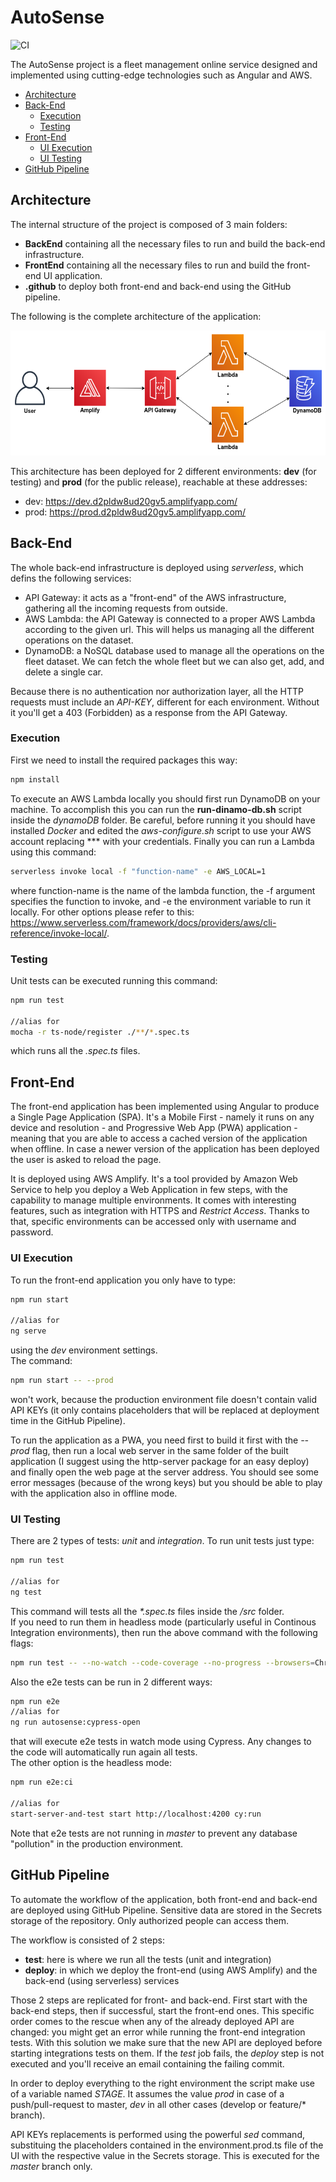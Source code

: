 # AutoSense

![CI](https://github.com/sceccotti89/AutoSense/workflows/CI/badge.svg?branch=master)

The AutoSense project is a fleet management online service designed and implemented using cutting-edge technologies such as Angular and AWS.

<!-- TOC depthFrom:2 depthTo:6 withLinks:1 updateOnSave:1 orderedList:0 -->

- [Architecture](#architecture)
- [Back-End](#back-end)
  - [Execution](#execution)
  - [Testing](#testing)
- [Front-End](#front-end)
  - [UI Execution](#ui-execution)
  - [UI Testing](#ui-testing)
- [GitHub Pipeline](#github-pipeline)

## Architecture

The internal structure of the project is composed of 3 main folders:

- **BackEnd** containing all the necessary files to run and build the back-end infrastructure.
- **FrontEnd** containing all the necessary files to run and build the front-end UI application.
- **.github** to deploy both front-end and back-end using the GitHub pipeline.

The following is the complete architecture of the application:

<a href='https://github.com/sceccotti89/AutoSense/blob/master/Documentation/AWS_Diagram.png'><img src='https://github.com/sceccotti89/AutoSense/blob/master/Documentation/AWS_Diagram.png' height='200' width='600' alt='AWS Diagram' aria-label='aws_diagram' /></a>

This architecture has been deployed for 2 different environments: **dev** (for testing) and **prod** (for the public release), reachable at these addresses:

- dev:  https://dev.d2pldw8ud20gv5.amplifyapp.com/
- prod: https://prod.d2pldw8ud20gv5.amplifyapp.com/

## Back-End

The whole back-end infrastructure is deployed using *serverless*, which defins the following services:

- API Gateway: it acts as a "front-end" of the AWS infrastructure, gathering all the incoming requests from outside.
- AWS Lambda: the API Gateway is connected to a proper AWS Lambda according to the given url. This will helps us managing all the different operations on the dataset.
- DynamoDB: a NoSQL database used to manage all the operations on the fleet dataset. We can fetch the whole fleet but we can also get, add, and delete a single car.

Because there is no authentication nor authorization layer, all the HTTP requests must include an *API-KEY*, different for each environment. Without it you'll get a 403 (Forbidden) as a response from the API Gateway.

### Execution

First we need to install the required packages this way:

```bash
npm install
```

To execute an AWS Lambda locally you should first run DynamoDB on your machine. To accomplish this you can run the **run-dinamo-db.sh** script inside the *dynamoDB* folder. Be careful, before running it you should have installed *Docker* and edited the *aws-configure.sh* script to use your AWS account replacing *** with your credentials. Finally you can run a Lambda using this command:

```bash
serverless invoke local -f "function-name" -e AWS_LOCAL=1
```

where function-name is the name of the lambda function, the -f argument specifies the function to invoke, and -e the environment variable to run it locally. For other options please refer to this: https://www.serverless.com/framework/docs/providers/aws/cli-reference/invoke-local/.

### Testing

Unit tests can be executed running this command:

```bash
npm run test

//alias for
mocha -r ts-node/register ./**/*.spec.ts
```

which runs all the *.spec.ts* files.

## Front-End

The front-end application has been implemented using Angular to produce a Single Page Application (SPA). It's a Mobile First - namely it runs on any device and resolution - and Progressive Web App (PWA) application - meaning that you are able to access a cached version of the application when offline. In case a newer version of the application has been deployed the user is asked to reload the page.

It is deployed using AWS Amplify. It's a tool provided by Amazon Web Service to help you deploy a Web Application in few steps, with the capability to manage multiple environments. It comes with interesting features, such as integration with HTTPS and *Restrict Access*. Thanks to that, specific environments can be accessed only with username and password.

### UI Execution

To run the front-end application you only have to type:

```bash
npm run start

//alias for
ng serve
```

using the *dev* environment settings.<br/>
The command:

```bash
npm run start -- --prod
```

won't work, because the production environment file doesn't contain valid API KEYs (it only contains placeholders that will be replaced at deployment time in the GitHub Pipeline).

To run the application as a PWA, you need first to build it first with the *--prod* flag, then run a local web server in the same folder of the built application (I suggest using the http-server package for an easy deploy) and finally open the web page at the server address. You should see some error messages (because of the wrong keys) but you should be able to play with the application also in offline mode.

### UI Testing

There are 2 types of tests: *unit* and *integration*.
To run unit tests just type:

```bash
npm run test

//alias for
ng test
```

This command will tests all the *\*.spec.ts* files inside the */src* folder.<br/>
If you need to run them in headless mode (particularly useful in Continous Integration environments), then run the above command with the following flags:

```bash
npm run test -- --no-watch --code-coverage --no-progress --browsers=ChromeHeadlessCI
```

Also the e2e tests can be run in 2 different ways:

```bash
npm run e2e
//alias for
ng run autosense:cypress-open
```

that will execute e2e tests in watch mode using Cypress. Any changes to the code will automatically run again all tests.<br/>
The other option is the headless mode:

```bash
npm run e2e:ci

//alias for
start-server-and-test start http://localhost:4200 cy:run
```

Note that e2e tests are not running in *master* to prevent any database "pollution" in the production environment.

## GitHub Pipeline

To automate the workflow of the application, both front-end and back-end are deployed using GitHub Pipeline. Sensitive data are stored in the Secrets storage of the repository. Only authorized people can access them.

The workflow is consisted of 2 steps:

- **test**: here is where we run all the tests (unit and integration)
- **deploy**: in which we deploy the front-end (using AWS Amplify) and the back-end (using serverless) services

Those 2 steps are replicated for front- and back-end. First start with the back-end steps, then if successful, start the front-end ones. This specific order comes to the rescue when any of the already deployed API are changed: you might get an error while running the front-end integration tests. With this solution we make sure that the new API are deployed before starting integrations tests on them.
If the *test* job fails, the *deploy* step is not executed and you'll receive an email containing the failing commit.

In order to deploy everything to the right environment the script make use of a variable named *STAGE*. It assumes the value *prod* in case of a push/pull-request to master, *dev* in all other cases (develop or feature/* branch).

API KEYs replacements is performed using the powerful *sed* command, substituing the placeholders contained in the environment.prod.ts file of the UI with the respective value in the Secrets storage. This is executed for the *master* branch only.
